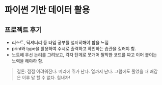 # 파이썬 기반 데이터 활용

## 프로젝트 후기

- 리스트, 딕셔너리 등 타입 공부를 철저히해야 함을 느낌
- print와 type을 활용하여 수시로 출력하고 확인하는 습관을 길러야 함.
- 노트에 우선 논리를 그려보고, 각자 단계로 쪼개어 짤막한 코드를 짜고 이어 붙이는 노력을 해야하 함.

> 결론: 점점 어려워진다. 머리에 쥐가 난다. 열까지 난다. 그럼에도 풀었을 때 쾌감은 이루 말 할 수 없다. 힘내자!